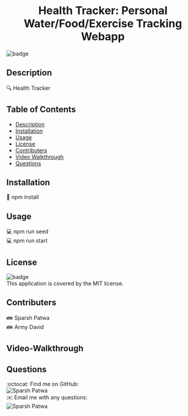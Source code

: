 
<h1 align="center">Health Tracker: Personal Water/Food/Exercise Tracking Webapp</h1>

![badge](https://img.shields.io/badge/license-MIT-brightgreen)<br />

## Description
🔍 Health Tracker

## Table of Contents
- [Description](#description)
- [Installation](#installation)
- [Usage](#usage)
- [License](#license)
- [Contributers](#contributers)
- [Video Walkthrough](#video-walkthrough)
- [Questions](#questions)

## Installation
💾 npm install  

## Usage
💻 npm run seed  
💻 npm run start  

## License
![badge](https://img.shields.io/badge/license-MIT-brightgreen)
<br />
This application is covered by the MIT license. 

## Contributers
👪 Sparsh Patwa  
👪 Army David  

## Video-Walkthrough

## Questions
:octocat: Find me on GitHub:  
![Sparsh Patwa](https://github.com/SparshPatwa)  
✉️ Email me with any questions:  
![Sparsh Patwa](emailto:)  
